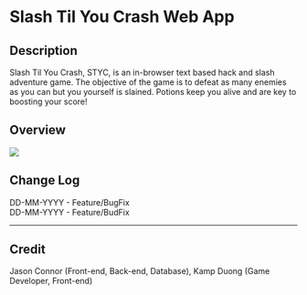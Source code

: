 # Slash Til You Crash Web App
<h2>Description</h2>
Slash Til You Crash, STYC, is an in-browser text based hack and slash adventure game. The objective of the game is to defeat as many enemies as you can but you yourself is slained. Potions keep you alive and are key to boosting your score!

<h2>Overview</h2>
<img src="htps://github.com/jasonconnor/styc/raw/master/src/images/STYC_SCREENSHOT1.gif" />

<h2>Change Log</h2>

DD-MM-YYYY - Feature/BugFix<br />
DD-MM-YYYY - Feature/BudFix<br />

<hr />
<h2>Credit</h2>
Jason Connor (Front-end, Back-end, Database),
Kamp Duong (Game Developer, Front-end)
